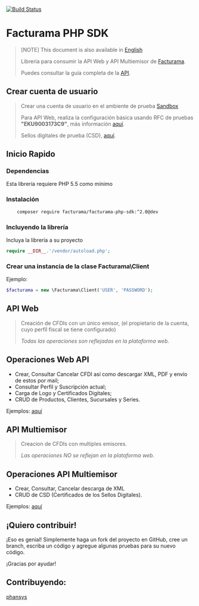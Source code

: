 
[![Build Status](https://travis-ci.org/Facturama/facturama-php-sdk.svg?branch=master)](https://travis-ci.org/Facturama/facturama-php-sdk)

# Facturama PHP SDK 

>[NOTE] This document is also available in [English]
>
>Libreria para consumir la API Web y API Multiemisor de [Facturama](https://api.facturama.mx/).
>
>Puedes consultar la guía completa de la [API](https://apisandbox.facturama.mx/guias).

## Crear cuenta de usuario

> Crear una cuenta de usuario en el ambiente de prueba [Sandbox](https://dev.facturama.mx/api/login) 
>
> Para API Web, realiza la configuración básica usando RFC de pruebas **"EKU9003173C9"**, más información [aquí](https://apisandbox.facturama.mx/guias/perfil-fiscal).
>
> Sellos digitales de prueba (CSD), [aquí](https://apisandbox.facturama.mx/guias/conocimientos/sellos-digitales-pruebas). 

## Inicio Rapido

### Dependencias

Esta librería requiere PHP 5.5 como mínimo

### Instalación

```sh
    composer require facturama/facturama-php-sdk:^2.0@dev
```

### Incluyendo la librería

Incluya la librería a su proyecto
```php
require __DIR__.'/vendor/autoload.php';
```
### Crear una instancia de la clase Facturama\Client
Ejemplo:
```php
$facturama = new \Facturama\Client('USER', 'PASSWORD');
```
## API Web

> Creación de CFDIs con un único emisor, (el propietario de la cuenta, cuyo perfil fiscal se tiene configurado)
> 
> *Todas las operaciones son reflejadas en la plataforma web.*

## Operaciones Web API

- Crear, Consultar Cancelar CFDI así como descargar XML, PDF y envío de
  estos por mail;
- Consultar Perfil y Suscripción actual;
- Carga de Logo y Certificados Digitales;
- CRUD de Productos, Clientes, Sucursales y Series.

Ejemplos: [aquí](https://github.com/Facturama/facturama-php-sdk/wiki/API-Web)


## API Multiemisor

> Creacion de CFDIs con multiples emisores.
>
> *Las operaciones NO se reflejan en la plataforma web.*

## Operaciones API Multiemisor

- Crear, Consultar, Cancelar descarga de XML
- CRUD de CSD (Certificados de los Sellos Digitales).

Ejemplos: [aquí](https://github.com/Facturama/facturama-php-sdk/wiki/API-Multiemisor)


## ¡Quiero contribuir!
¡Eso es genial! Simplemente haga un fork del proyecto en GitHub, cree un branch, escriba un código y agregue algunas pruebas para su nuevo código.

¡Gracias por ayudar!
## Contribuyendo:
[phansys](https://github.com/phansys)

[English]: ./README-en.md
[ejemplos]: ./examples/
